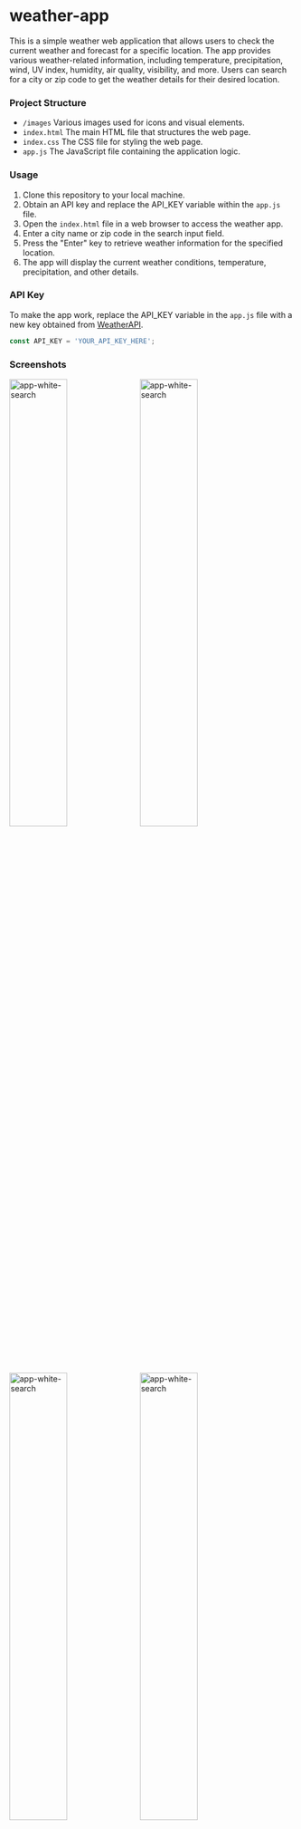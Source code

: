 # weather-app
This is a simple weather web application that allows users to check the current weather and forecast for a specific location. The app provides various weather-related information, including temperature, precipitation, wind, UV index, humidity, air quality, visibility, and more. Users can search for a city or zip code to get the weather details for their desired location.

### Project Structure
- `/images` Various images used for icons and visual elements.
- `index.html` The main HTML file that structures the web page.
- `index.css`  The CSS file for styling the web page.
- `app.js` The JavaScript file containing the application logic.

### Usage
1. Clone this repository to your local machine.
2. Obtain an API key and replace the API_KEY variable within the ``app.js`` file.
3. Open the `index.html` file in a web browser to access the weather app.
4. Enter a city name or zip code in the search input field.
5. Press the "Enter" key to retrieve weather information for the specified location.
6. The app will display the current weather conditions, temperature, precipitation, and other details.

### API Key
To make the app work, replace the API_KEY variable in the ``app.js`` file with a new key obtained from [WeatherAPI](https://www.weatherapi.com/).

```javascript
const API_KEY = 'YOUR_API_KEY_HERE';
```

### Screenshots
<img src="https://github.com/jegirhiny/weather-app/assets/93138298/b49ce223-53f1-4cdc-b2ea-03ecc5ffcb93" width="45%" alt="app-white-search">
<img src="https://github.com/jegirhiny/weather-app/assets/93138298/3ef24c5c-1946-4e3b-9302-4306693e8ba3" width="45%" alt="app-white-search">
<img src="https://github.com/jegirhiny/weather-app/assets/93138298/e38227e7-0ed0-45e6-96ce-c7c0556086bb" width="45%" alt="app-white-search">
<img src="https://github.com/jegirhiny/weather-app/assets/93138298/88c3a568-2e92-4935-80ab-c36a6d6ffc76" width="45%" alt="app-white-search">
<img src="https://github.com/jegirhiny/weather-app/assets/93138298/147050d7-c17c-4b66-ac63-de84c5b0b010" width="45%" alt="app-white-search">
<img src="https://github.com/jegirhiny/weather-app/assets/93138298/b094f007-d432-4b62-be47-05249681a120" width="45%" alt="app-white-search">
<img src="https://github.com/jegirhiny/weather-app/assets/93138298/1cf94263-59c7-4aec-b736-58c4d02845ed" width="45%" alt="app-white-search">
<img src="https://github.com/jegirhiny/weather-app/assets/93138298/6aab545f-344b-41e4-93ab-e4e43a2ce824" width="45%" alt="app-white-search">

### Features
- **Real-time Weather Data**: Get up-to-the-minute weather information using the WeatherAPI.
- **Comprehensive Weather Display**: View a wide range of weather parameters at a glance.
- **Unit Conversion**: Easily switch between metric and imperial units to suit your preference.
- **Customizable Themes**: Choose between light and dark themes for a personalized user interface.

### Technologies
- **Axios**: Utilized for making API requests.
- **jQuery**: Empowering DOM manipulation.
- **Front-end**: Built with JavaScript, HTML, and CSS.

### Acknowledgments 👏
- Weather data provided by [WeatherAPI](https://www.weatherapi.com/).
- Icons provided by [Boxicons](https://boxicons.com/?query=).
